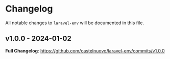 # Changelog

All notable changes to `laravel-env` will be documented in this file.

## v1.0.0 - 2024-01-02

**Full Changelog**: https://github.com/castelnuovo/laravel-env/commits/v1.0.0

